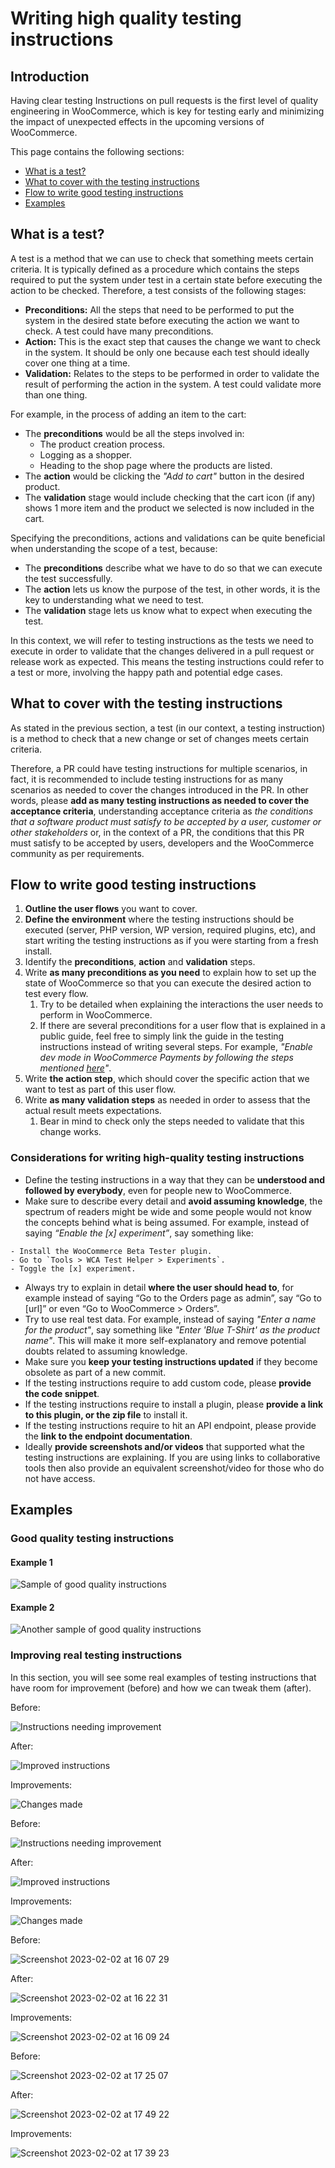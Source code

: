 # Writing high quality testing instructions

## Introduction

Having clear testing Instructions on pull requests is the first level of quality engineering in WooCommerce, which is key for testing early and minimizing the impact of unexpected effects in the upcoming versions of WooCommerce.

This page contains the following sections:

-   [What is a test?](#what-is-a-test)
-   [What to cover with the testing instructions](#what-to-cover-with-the-testing-instructions)
-   [Flow to write good testing instructions](#flow-to-write-good-testing-instructions)
-   [Examples](#examples)

## What is a test?

A test is a method that we can use to check that something meets certain criteria. It is typically defined as a procedure which contains the steps required to put the system under test in a certain state before executing the action to be checked. Therefore, a test consists of the following stages:

-   **Preconditions:** All the steps that need to be performed to put the system in the desired state before executing the action we want to check. A test could have many preconditions.
-   **Action:** This is the exact step that causes the change we want to check in the system. It should be only one because each test should ideally cover one thing at a time.
-   **Validation:** Relates to the steps to be performed in order to validate the result of performing the action in the system. A test could validate more than one thing.

For example, in the process of adding an item to the cart:

-   The **preconditions** would be all the steps involved in:
    -   The product creation process.
    -   Logging as a shopper.
    -   Heading to the shop page where the products are listed.
-   The **action** would be clicking the _"Add to cart"_ button in the desired product.
-   The **validation** stage would include checking that the cart icon (if any) shows 1 more item and the product we selected is now included in the cart.

Specifying the preconditions, actions and validations can be quite beneficial when understanding the scope of a test, because:

-   The **preconditions** describe what we have to do so that we can execute the test successfully.
-   The **action** lets us know the purpose of the test, in other words, it is the key to understanding what we need to test.
-   The **validation** stage lets us know what to expect when executing the test.

In this context, we will refer to testing instructions as the tests we need to execute in order to validate that the changes delivered in a pull request or release work as expected. This means the testing instructions could refer to a test or more, involving the happy path and potential edge cases.

## What to cover with the testing instructions

As stated in the previous section, a test (in our context, a testing instruction) is a method to check that a new change or set of changes meets certain criteria.

Therefore, a PR could have testing instructions for multiple scenarios, in fact, it is recommended to include testing instructions for as many scenarios as needed to cover the changes introduced in the PR. In other words, please **add as many testing instructions as needed to cover the acceptance criteria**, understanding acceptance criteria as _the conditions that a software product must satisfy to be accepted by a user, customer or other stakeholders_ or, in the context of a PR, the conditions that this PR must satisfy to be accepted by users, developers and the WooCommerce community as per requirements.

## Flow to write good testing instructions

1. **Outline the user flows** you want to cover.
2. **Define the environment** where the testing instructions should be executed (server, PHP version, WP version, required plugins, etc), and start writing the testing instructions as if you were starting from a fresh install.
3. Identify the **preconditions**, **action** and **validation** steps.
4. Write **as many preconditions as you need** to explain how to set up the state of WooCommerce so that you can execute the desired action to test every flow.
    1. Try to be detailed when explaining the interactions the user needs to perform in WooCommerce.
    2. If there are several preconditions for a user flow that is explained in a public guide, feel free to simply link the guide in the testing instructions instead of writing several steps. For example, _"Enable dev mode in WooCommerce Payments by following the steps mentioned [here](https://woocommerce.com/document/woocommerce-payments/testing-and-troubleshooting/dev-mode/)"_.
5. Write **the action step**, which should cover the specific action that we want to test as part of this user flow.
6. Write **as many validation steps** as needed in order to assess that the actual result meets expectations.
    1. Bear in mind to check only the steps needed to validate that this change works.

### Considerations for writing high-quality testing instructions

-   Define the testing instructions in a way that they can be **understood and followed by everybody**, even for people new to WooCommerce.
-   Make sure to describe every detail and **avoid assuming knowledge**, the spectrum of readers might be wide and some people would not know the concepts behind what is being assumed. For example, instead of saying _“Enable the [x] experiment”_, say something like:

```text
- Install the WooCommerce Beta Tester plugin.
- Go to `Tools > WCA Test Helper > Experiments`.
- Toggle the [x] experiment.
```

-   Always try to explain in detail **where the user should head to**, for example instead of saying “Go to the Orders page as admin”, say “Go to [url]” or even “Go to WooCommerce > Orders”.
-   Try to use real test data. For example, instead of saying _"Enter a name for the product"_, say something like _"Enter 'Blue T-Shirt' as the product name"_. This will make it more self-explanatory and remove potential doubts related to assuming knowledge.
-   Make sure you **keep your testing instructions updated** if they become obsolete as part of a new commit.
-   If the testing instructions require to add custom code, please **provide the code snippet**.
-   If the testing instructions require to install a plugin, please **provide a link to this plugin, or the zip file** to install it.
-   If the testing instructions require to hit an API endpoint, please provide the **link to the endpoint documentation**.
-   Ideally **provide screenshots and/or videos** that supported what the testing instructions are explaining. If you are using links to collaborative tools then also provide an equivalent screenshot/video for those who do not have access.

## Examples

### Good quality testing instructions

#### Example 1

![Sample of good quality instructions](https://user-images.githubusercontent.com/45979455/213682695-3dc51613-b836-4e7e-93ef-f75078ab48ac.png")

#### Example 2

![Another sample of good quality instructions](https://user-images.githubusercontent.com/45979455/213682778-b552ab07-a518-48a7-9358-16adc5762aca.png)

### Improving real testing instructions

In this section, you will see some real examples of testing instructions that have room for improvement (before) and how we can tweak them (after).

Before:

![Instructions needing improvement](https://user-images.githubusercontent.com/45979455/213682262-25bec5c3-154c-45ec-aa3d-d3e07f52669e.png)

After:

![Improved instructions](https://user-images.githubusercontent.com/45979455/213682303-1b12ab97-f27a-41cb-a8db-da8a78d18840.png)

Improvements:

![Changes made](https://user-images.githubusercontent.com/45979455/213682323-0ecc998d-69ab-4201-8daa-820b948315e8.png)

Before:

![Instructions needing improvement](https://user-images.githubusercontent.com/45979455/213682396-8c52d20e-1fca-4ac1-8345-f381c15a102a.png)

After:

![Improved instructions](https://user-images.githubusercontent.com/45979455/213682480-c01e0e84-5969-4456-8f43-70cbb8509e8d.png)

Improvements:

![Changes made](https://user-images.githubusercontent.com/45979455/213682597-8d06e638-35dd-4ff8-9236-63c6ec5d05b8.jpg)

Before:

![Screenshot 2023-02-02 at 16 07 29](https://user-images.githubusercontent.com/45979455/216365611-b540a814-3b8f-40f3-ae64-81018b9f97fb.png)

After:

![Screenshot 2023-02-02 at 16 22 31](https://user-images.githubusercontent.com/45979455/216366043-967e5daa-6a23-4ab8-adda-5f3082d1ebf7.png)

Improvements:

![Screenshot 2023-02-02 at 16 09 24](https://user-images.githubusercontent.com/45979455/216366152-b331648d-bcef-443b-b126-de2621a20862.png)

Before:

![Screenshot 2023-02-02 at 17 25 07](https://user-images.githubusercontent.com/45979455/216388785-8806ea74-62e6-42da-8887-c8e291e7dfe2.png)

After:

![Screenshot 2023-02-02 at 17 49 22](https://user-images.githubusercontent.com/45979455/216388842-e5ab433e-d288-4306-862f-72f6f81ab2cd.png)

Improvements:

![Screenshot 2023-02-02 at 17 39 23](https://user-images.githubusercontent.com/45979455/216388874-c5b21fc3-f693-4a7e-a58a-c5d1b6606682.png)
